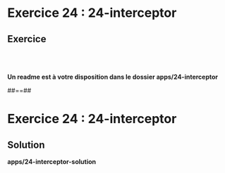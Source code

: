 <!-- .slide: class="exercice" -->
# Exercice 24 : 24-interceptor
## Exercice

<br><br>

<b>Un readme est à votre disposition dans le dossier apps/24-interceptor</b>

##==##

<!-- .slide: class="full-center exercice" -->
# Exercice 24 : 24-interceptor
## Solution
__apps/24-interceptor-solution__


